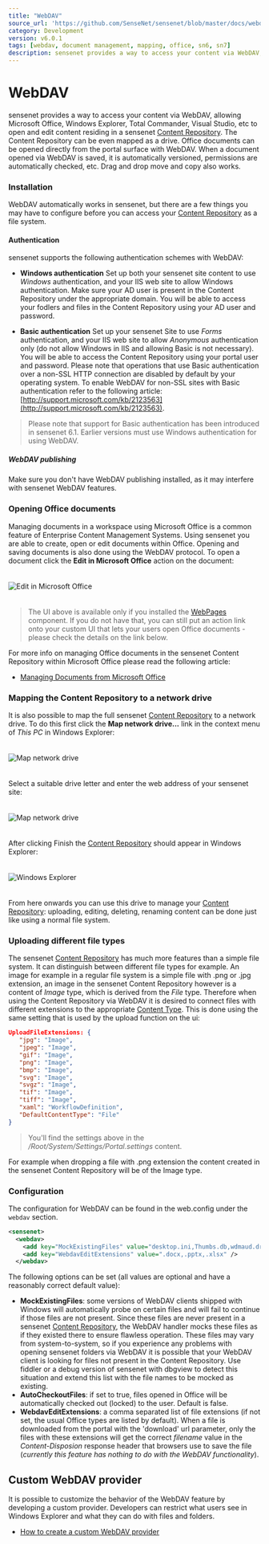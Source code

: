 ```yaml
---
title: "WebDAV"
source_url: 'https://github.com/SenseNet/sensenet/blob/master/docs/webdav.md'
category: Development
version: v6.0.1
tags: [webdav, document management, mapping, office, sn6, sn7]
description: sensenet provides a way to access your content via WebDAV, allowing Microsoft Office, Windows Explorer, Total Commander, Visual Studio, etc to open and edit content residing in a sensenet Content Repository.
---
```


# WebDAV

sensenet provides a way to access your content via WebDAV, allowing Microsoft Office, Windows Explorer, Total Commander, Visual Studio, etc to open and edit content residing in a sensenet [Content Repository](/docs/content-repository). The Content Repository can be even mapped as a drive. Office documents can be opened directly from the portal surface with WebDAV. When a document opened via WebDAV is saved, it is automatically versioned, permissions are automatically checked, etc. Drag and drop move and copy also works.

### Installation

WebDAV automatically works in sensenet, but there are a few things you may have to configure before you can access your [Content Repository](/docs/content-repository) as a file system.

#### Authentication

sensenet supports the following authentication schemes with WebDAV:

- **Windows authentication**
  Set up both your sensenet site content to use *Windows* authentication, and your IIS web site to allow Windows authentication. Make sure your AD user is present in the Content Repository under the appropriate domain. You will be able to access your fodlers and files in the Content Repository using your AD user and password.

- **Basic authentication**
  Set up your sensenet Site to use *Forms* authentication, and your IIS web site to allow *Anonymous* authentication only (do not allow Windows in IIS and allowing Basic is not necessary). You will be able to access the Content Repository using your portal user and password. Please note that operations that use Basic authentication over a non-SSL HTTP connection are disabled by default by your operating system. To enable WebDAV for non-SSL sites with Basic authentication refer to the following article:  [http://support.microsoft.com/kb/2123563](http://support.microsoft.com/kb/2123563).

> Please note that support for Basic authentication has been introduced in sensenet 6.1. Earlier versions must use Windows authentication for using WebDAV.

 ##### WebDAV publishing

Make sure you don't have WebDAV publishing installed, as it may interfere with sensenet WebDAV features.

### Opening Office documents

Managing documents in a workspace using Microsoft Office is a common feature of Enterprise Content Management Systems. Using sensenet you are able to create, open or edit documents within Office. Opening and saving documents is also done using the WebDAV protocol. To open a document click the **Edit in Microsoft Office** action on the document:

<img src="https://raw.githubusercontent.com/SenseNet/sensenet/master/docs/images/webdav2.png" alt="Edit in Microsoft Office" style="margin: 20px auto" />

> The UI above is available only if you installed the [WebPages](https://github.com/SenseNet/sn-webpages) component. If you do not have that, you can still put an action link onto your custom UI that lets your users open Office documents - please check the details on the link below.

For more info on managing Office documents in the sensenet Content Repository within Microsoft Office please read the following article:

- [Managing Documents from Microsoft Office](/docs/managing-documents-from-microsoft-office)

### Mapping the Content Repository to a network drive

It is also possible to map the full sensenet [Content Repository](/docs/content-repository) to a network drive. To do this first click the **Map network drive...** link in the context menu of *This PC* in Windows Explorer:

<img src="https://raw.githubusercontent.com/SenseNet/sensenet/master/docs/images/webdav3.png" alt="Map network drive" style="margin: 20px auto" />

Select a suitable drive letter and enter the web address of your sensenet site:

<img src="https://raw.githubusercontent.com/SenseNet/sensenet/master/docs/images/webdav4.png" alt="Map network drive" style="margin: 20px auto" />

After clicking Finish the [Content Repository](/docs/content-repository) should appear in Windows Explorer:

<img src="https://raw.githubusercontent.com/SenseNet/sensenet/master/docs/images/webdav5.png" alt="Windows Explorer" style="margin: 20px auto" />

From here onwards you can use this drive to manage your [Content Repository](/docs/content-repository): uploading, editing, deleting, renaming content can be done just like using a normal file system.

### Uploading different file types

The sensenet [Content Repository](/docs/content-repository) has much more features than a simple file system. It can distinguish between different file types for example. An image for example in a regular file system is a simple file with .png or .jpg extension, an image in the sensenet Content Repository however is a content of *Image* type, which is derived from the *File* type. Therefore when using the Content Repository via WebDAV it is desired to connect files with different extensions to the appropriate [Content Type](/docs/content-type). This is done using the same setting that is used by the upload function on the ui:

```json
UploadFileExtensions: {
   "jpg": "Image",
   "jpeg": "Image",
   "gif": "Image",
   "png": "Image",
   "bmp": "Image",
   "svg": "Image",
   "svgz": "Image",
   "tif": "Image",
   "tiff": "Image",
   "xaml": "WorkflowDefinition",
   "DefaultContentType": "File"
}
```
> You'll find the settings above in the */Root/System/Settings/Portal.settings* content.

For example when dropping a file with .png extension the content created in the sensenet Content Repository will be of the Image type.

### Configuration

The configuration for WebDAV can be found in the web.config under the `webdav` section.

```xml
<sensenet>
  <webdav>    
    <add key="MockExistingFiles" value="desktop.ini,Thumbs.db,wdmaud.drv,foo,MSGRHU32.ini" />
    <add key="WebdavEditExtensions" value=".docx,.pptx,.xlsx" />
  </webdav>
```

The following options can be set (all values are optional and have a reasonably correct default value):

- **MockExistingFiles**: some versions of WebDAV clients shipped with Windows will automatically probe on certain files and will fail to continue if those files are not present. Since these files are never present in a sensenet [Content Repository](/docs/content-repository), the WebDAV handler mocks these files as if they existed there to ensure flawless operation. These files may vary from system-to-system, so if you experience any problems with opening sensenet folders via WebDAV it is possible that your WebDAV client is looking for files not present in the Content Repository. Use fiddler or a debug version of sensenet with dbgview to detect this situation and extend this list with the file names to be mocked as existing.
- **AutoCheckoutFiles**: if set to true, files opened in Office will be automatically checked out (locked) to the user. Default is false.
- **WebdavEditExtensions**: a comma separated list of file extensions (if not set, the usual Office types are listed by default). When a file is downloaded from the portal with the 'download' url parameter, only the files with these extensions will get the correct *filename* value in the *Content-Disposion* response header that browsers use to save the file (*currently this feature has nothing to do with the WebDAV functionality*).

## Custom WebDAV provider

It is possible to customize the behavior of the WebDAV feature by developing a custom provider. Developers can restrict what users see in Windows Explorer and what they can do with files and folders.

- [How to create a custom WebDAV provider](/docs/tutorials/how-to-create-a-custom-webdav-provider/)